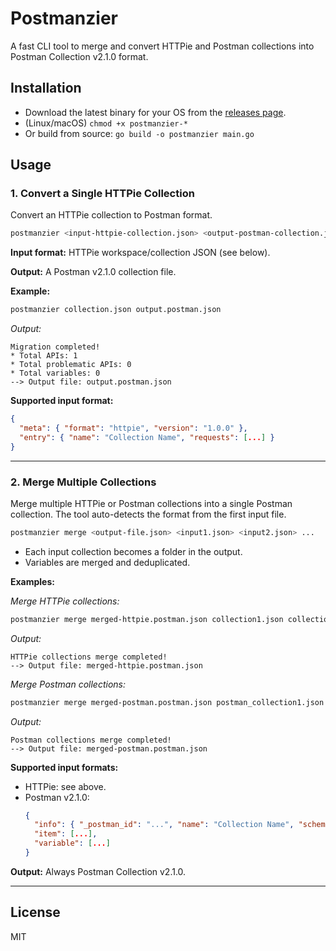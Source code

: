 
# Postmanzier

A fast CLI tool to merge and convert HTTPie and Postman collections into Postman Collection v2.1.0 format.

## Installation

- Download the latest binary for your OS from the [releases page](https://github.com/vuon9/postmanzier/releases).
- (Linux/macOS) `chmod +x postmanzier-*`
- Or build from source:
  `go build -o postmanzier main.go`

## Usage

### 1. Convert a Single HTTPie Collection

Convert an HTTPie collection to Postman format.

```bash
postmanzier <input-httpie-collection.json> <output-postman-collection.json>
```

**Input format:**
HTTPie workspace/collection JSON (see below).

**Output:**
A Postman v2.1.0 collection file.

**Example:**
```bash
postmanzier collection.json output.postman.json
```
_Output:_
```
Migration completed!
* Total APIs: 1
* Total problematic APIs: 0
* Total variables: 0
--> Output file: output.postman.json
```

**Supported input format:**
```json
{
  "meta": { "format": "httpie", "version": "1.0.0" },
  "entry": { "name": "Collection Name", "requests": [...] }
}
```

---

### 2. Merge Multiple Collections

Merge multiple HTTPie or Postman collections into a single Postman collection.
The tool auto-detects the format from the first input file.

```bash
postmanzier merge <output-file.json> <input1.json> <input2.json> ...
```

- Each input collection becomes a folder in the output.
- Variables are merged and deduplicated.

**Examples:**

_Merge HTTPie collections:_
```bash
postmanzier merge merged-httpie.postman.json collection1.json collection2.json
```
_Output:_
```
HTTPie collections merge completed!
--> Output file: merged-httpie.postman.json
```

_Merge Postman collections:_
```bash
postmanzier merge merged-postman.postman.json postman_collection1.json postman_collection2.json
```
_Output:_
```
Postman collections merge completed!
--> Output file: merged-postman.postman.json
```

**Supported input formats:**

- HTTPie: see above.
- Postman v2.1.0:
  ```json
  {
    "info": { "_postman_id": "...", "name": "Collection Name", "schema": "https://schema.getpostman.com/json/collection/v2.1.0/collection.json" },
    "item": [...],
    "variable": [...]
  }
  ```

**Output:**
Always Postman Collection v2.1.0.

---

## License

MIT
